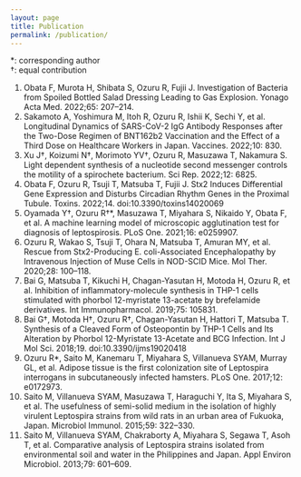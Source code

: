 ```yaml
---
layout: page
title: Publication
permalink: /publication/
---
```


\*: corresponding author  
†: equal contribution

1. Obata F, Murota H, Shibata S, Ozuru R, Fujii J. Investigation of Bacteria from Spoiled Bottled Salad Dressing Leading to Gas Explosion. Yonago Acta Med. 2022;65: 207–214.
2. Sakamoto A, Yoshimura M, Itoh R, Ozuru R, Ishii K, Sechi Y, et al. Longitudinal Dynamics of SARS-CoV-2 IgG Antibody Responses after the Two-Dose Regimen of BNT162b2 Vaccination and the Effect of a Third Dose on Healthcare Workers in Japan. Vaccines. 2022;10: 830.
3. Xu J†, Koizumi N†, Morimoto YV†, Ozuru R, Masuzawa T, Nakamura S. Light dependent synthesis of a nucleotide second messenger controls the motility of a spirochete bacterium. Sci Rep. 2022;12: 6825.
4. Obata F, Ozuru R, Tsuji T, Matsuba T, Fujii J. Stx2 Induces Differential Gene Expression and Disturbs Circadian Rhythm Genes in the Proximal Tubule. Toxins. 2022;14. doi:10.3390/toxins14020069
5. Oyamada Y†, Ozuru R†\*, Masuzawa T, Miyahara S, Nikaido Y, Obata F, et al. A machine learning model of microscopic agglutination test for diagnosis of leptospirosis. PLoS One. 2021;16: e0259907.
6. Ozuru R, Wakao S, Tsuji T, Ohara N, Matsuba T, Amuran MY, et al. Rescue from Stx2-Producing E. coli-Associated Encephalopathy by Intravenous Injection of Muse Cells in NOD-SCID Mice. Mol Ther. 2020;28: 100–118.
7. Bai G, Matsuba T, Kikuchi H, Chagan-Yasutan H, Motoda H, Ozuru R, et al. Inhibition of inflammatory-molecule synthesis in THP-1 cells stimulated with phorbol 12-myristate 13-acetate by brefelamide derivatives. Int Immunopharmacol. 2019;75: 105831.
8. Bai G†, Motoda H†, Ozuru R†, Chagan-Yasutan H, Hattori T, Matsuba T. Synthesis of a Cleaved Form of Osteopontin by THP-1 Cells and Its Alteration by Phorbol 12-Myristate 13-Acetate and BCG Infection. Int J Mol Sci. 2018;19. doi:10.3390/ijms19020418
9. Ozuru R\*, Saito M, Kanemaru T, Miyahara S, Villanueva SYAM, Murray GL, et al. Adipose tissue is the first colonization site of Leptospira interrogans in subcutaneously infected hamsters. PLoS One. 2017;12: e0172973.
10. Saito M, Villanueva SYAM, Masuzawa T, Haraguchi Y, Ita S, Miyahara S, et al. The usefulness of semi-solid medium in the isolation of highly virulent Leptospira strains from wild rats in an urban area of Fukuoka, Japan. Microbiol Immunol. 2015;59: 322–330.
11. Saito M, Villanueva SYAM, Chakraborty A, Miyahara S, Segawa T, Asoh T, et al. Comparative analysis of Leptospira strains isolated from environmental soil and water in the Philippines and Japan. Appl Environ Microbiol. 2013;79: 601–609.
